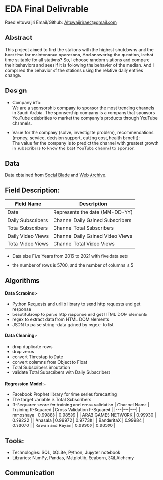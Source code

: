 # EDA Final Delivrable
Raed Altuwaijri
Email/Github: Altuwaijriraed@gmail.com

## Abstract
This project aimed to find the stations with the highest shutdowns and the best time for maintenance operations, And answering the question, is that time suitable for all stations? So, I choose random stations and compare their behaviors and sees if it is following the behavior of the median. And I compared the behavior of the stations using the relative daily entries change.    
## Design

* Company info:\
We are a sponsorship company to sponsor the most trending channels in Saudi Arabia.
The sponsership company is a company that sponsors YouTube celebrities to market the company's
products through YouTube channels.

* Value for the company (solve/ investigate problem), recommendations (money, service, decision support, cutting cost, health benefit):\
The value for the company is to predict the channel with greatest growth in subscribers to know the best
YouTube channel to sponsor.

## Data
Data obtained from [Social Blade](https://socialblade.com/youtube/) and [Web Archive](https://wayback.archive.org/).

## Field Description:

| Field Name        | Description                                                                     |
|-------------------|---------------------------------------------------------------------------------|
| Date              | Represents the date (MM-DD-YY)                                                  |
| Daily Subscribers | Channel Daily Gained Subscribers                                                |
| Total Subscribers | Channel Total Subscribers                                                       |
| Daily Video Views | Channel Daily Gained Video Views                                                |
| Total Video Views | Channel Total Video Views                                                       |

* Data size Five Years from 2016 to 2021 with five data sets

* the number of rows is 5700, and the number of columns is 5

## Algorithms

#### Data Scraping:-
* Python Requests and urllib library to send http requests and get response
* beautifulsoup to parse http response and get HTML DOM elements
* regex to extract data from HTML DOM elements
* JSON to parse string -data gained by regex- to list


#### Data Cleaning:-
* drop duplicate rows 
* drop zeros
* convert Timestap to Date
* convert columns from Object to Float
* Total Subscribers imputation
* validate Total Subscribers with Daily Subscribers

#### Regression Model:-
* Facebook Prophet library for time series forecasting
* The target variable is Total Subscribers
* R-Sequared score for training and cross validation
| Channel Name | Training R-Squared | Cross Validation R-Squared |
|---|---|---|
| mmoshaya | 0.99888 |  0.98599 |
| ARAB GAMES NETWORK | 0.99930 | 0.99222 |
| Anasala | 0.99972 | 0.97738 |
| BanderitaX | 0.99984 | 0.98070 |
| Rawan and Rayan | 0.99906 | 0.98390 |




## Tools:
* Technologies: SQL, SQLite, Python, Jupyter notebook
* Libraries: NumPy, Pandas, Matplotlib, Seaborn, SQLAlchemy

## Communication

